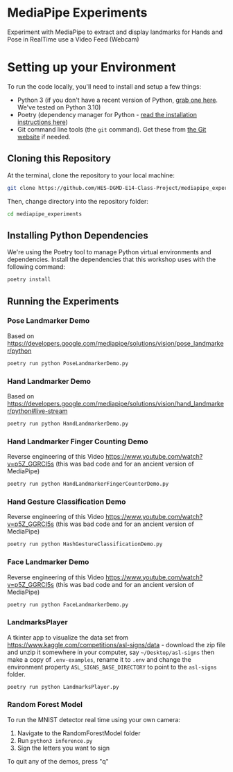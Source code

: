 # MediaPipe Experiments

Experiment with MediaPipe to extract and display landmarks for Hands and Pose in RealTime use a Video Feed (Webcam)

# Setting up your Environment

To run the code locally, you'll need to install and setup a few things:

* Python 3 (if you don't have a recent version of Python, [grab one here](https://www.python.org/downloads/).  We've tested on Python 3.10)
* Poetry (dependency manager for Python - [read the installation instructions here](https://python-poetry.org/docs/#installation))
* Git command line tools (the `git` command).  Get these from [the Git website](https://git-scm.com/downloads) if needed.

## Cloning this Repository

At the terminal, clone the repository to your local machine:

```bash
git clone https://github.com/HES-DGMD-E14-Class-Project/mediapipe_experiments.git
```

Then, change directory into the repository folder:

```bash
cd mediapipe_experiments
```

## Installing Python Dependencies

We're using the Poetry tool to manage Python virtual environments and dependencies.  Install the dependencies that this workshop uses with the following command:

```bash
poetry install
```

## Running the Experiments

### Pose Landmarker Demo

Based on https://developers.google.com/mediapipe/solutions/vision/pose_landmarker/python

```bash
poetry run python PoseLandmarkerDemo.py
```

### Hand Landmarker Demo

Based on https://developers.google.com/mediapipe/solutions/vision/hand_landmarker/python#live-stream

```bash
poetry run python HandLandmarkerDemo.py
```

### Hand Landmarker Finger Counting Demo

Reverse engineering of this Video https://www.youtube.com/watch?v=p5Z_GGRCI5s (this was bad code and for an ancient version of MediaPipe)

```bash
poetry run python HandLandmarkerFingerCounterDemo.py
```

### Hand Gesture Classification Demo

Reverse engineering of this Video https://www.youtube.com/watch?v=p5Z_GGRCI5s (this was bad code and for an ancient version of MediaPipe)

```bash
poetry run python HashGestureClassificationDemo.py
```

### Face Landmarker Demo

Reverse engineering of this Video https://www.youtube.com/watch?v=p5Z_GGRCI5s (this was bad code and for an ancient version of MediaPipe)

```bash
poetry run python FaceLandmarkerDemo.py
```

### LandmarksPlayer

A tkinter app to visualize the data set from https://www.kaggle.com/competitions/asl-signs/data - download the zip file
and unzip it somewhere in your computer, say `~/Desktop/asl-signs` then make a copy of `.env-examples`, rename it to `.env`
and change the environment property `ASL_SIGNS_BASE_DIRECTORY` to point to the `asl-signs` folder.

```bash
poetry run python LandmarksPlayer.py
```
### Random Forest Model
To run the MNIST detector real time using your own camera:
1. Navigate to the RandomForestModel folder
2. Run ```python3 inference.py```
3. Sign the letters you  want to sign




To quit any of the demos, press "q"
